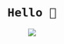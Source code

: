 <h1 align="center"><code>Hello 👋</code></h1>
<p align="center"><img align="center" src="https://cultofthepartyparrot.com/guests/hd/nyanparrot.gif"/></p>
